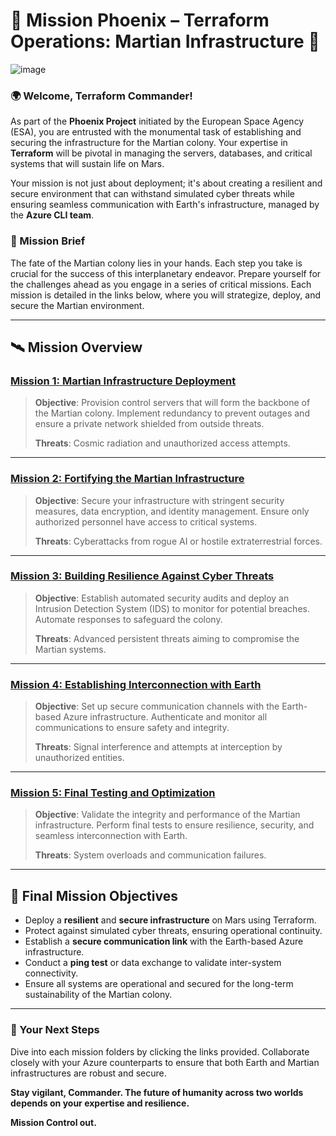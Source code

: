 # 🚀 **Mission Phoenix – Terraform Operations: Martian Infrastructure** 🌌

![image](https://github.com/user-attachments/assets/875deb3d-bf19-4256-b070-b65bb7600555)

### **🌍 Welcome, Terraform Commander!**

As part of the **Phoenix Project** initiated by the European Space Agency (ESA), you are entrusted with the monumental task of establishing and securing the infrastructure for the Martian colony. Your expertise in **Terraform** will be pivotal in managing the servers, databases, and critical systems that will sustain life on Mars.

Your mission is not just about deployment; it's about creating a resilient and secure environment that can withstand simulated cyber threats while ensuring seamless communication with Earth's infrastructure, managed by the **Azure CLI team**.

### **📝 Mission Brief**

The fate of the Martian colony lies in your hands. Each step you take is crucial for the success of this interplanetary endeavor. Prepare yourself for the challenges ahead as you engage in a series of critical missions. Each mission is detailed in the links below, where you will strategize, deploy, and secure the Martian environment.

---

## 🛰️ **Mission Overview**

### **[Mission 1: Martian Infrastructure Deployment](Missions/mission_1.md)**
> **Objective**: Provision control servers that will form the backbone of the Martian colony. Implement redundancy to prevent outages and ensure a private network shielded from outside threats.
>
> **Threats**: Cosmic radiation and unauthorized access attempts.

---

### **[Mission 2: Fortifying the Martian Infrastructure](Missions/mission_2.md)**
> **Objective**: Secure your infrastructure with stringent security measures, data encryption, and identity management. Ensure only authorized personnel have access to critical systems.
>
> **Threats**: Cyberattacks from rogue AI or hostile extraterrestrial forces.

---

### **[Mission 3: Building Resilience Against Cyber Threats](Missions/mission_3.md)**
> **Objective**: Establish automated security audits and deploy an Intrusion Detection System (IDS) to monitor for potential breaches. Automate responses to safeguard the colony.
>
> **Threats**: Advanced persistent threats aiming to compromise the Martian systems.

---

### **[Mission 4: Establishing Interconnection with Earth](Missions/mission_4.md)**
> **Objective**: Set up secure communication channels with the Earth-based Azure infrastructure. Authenticate and monitor all communications to ensure safety and integrity.
>
> **Threats**: Signal interference and attempts at interception by unauthorized entities.

---

### **[Mission 5: Final Testing and Optimization](Missions/mission_5.md)**
> **Objective**: Validate the integrity and performance of the Martian infrastructure. Perform final tests to ensure resilience, security, and seamless interconnection with Earth.
>
> **Threats**: System overloads and communication failures.

---

## 🎯 **Final Mission Objectives**

- Deploy a **resilient** and **secure infrastructure** on Mars using Terraform.
- Protect against simulated cyber threats, ensuring operational continuity.
- Establish a **secure communication link** with the Earth-based Azure infrastructure.
- Conduct a **ping test** or data exchange to validate inter-system connectivity.
- Ensure all systems are operational and secured for the long-term sustainability of the Martian colony.

---

### **💼 Your Next Steps**

Dive into each mission folders by clicking the links provided. Collaborate closely with your Azure counterparts to ensure that both Earth and Martian infrastructures are robust and secure. 

**Stay vigilant, Commander. The future of humanity across two worlds depends on your expertise and resilience.**

**Mission Control out.**
